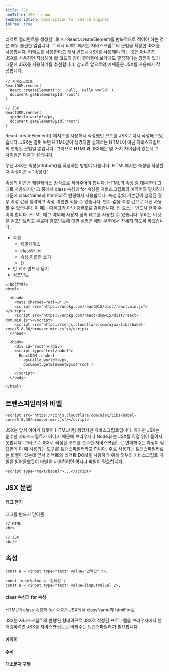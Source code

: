 ```yaml
---
title: JSX
seoTitle: JSX | ohoo
seoDescription: description for search engines
isFree: true
---
```



리액트 엘리먼트를 생성할 때마다 React.createElement를 반복적으로 적어야 하는 것은 매우 불편한 일입니다. 그래서 리액트에서는 자바스크립트의 문법을 확장한 JSX를 사용합니다. 리액트를 사용한다고 해서 반드시 JSX를 사용해야 하는 것은 아니지만 JSX를 사용하면 작성해야 할 코드의 양이 줄어들며 보기에도 깔끔하다는 장점이 있기 때문에 JSX를 사용하기를 추천합니다. 참고로 앞으로의 예제들은 JSX를 사용해서 작성합니다.

```
// 자바스크립트
ReactDOM.render(
  React.createElement('p', null, 'Hello world!'),
  document.getElementById('root')
)

// JSX
ReactDOM.render(
  <p>Hello world!</p>, 
  document.getElementById('root') 
)
```

React.createElement() 메서드를 사용해서 작성했던 코드를 JSX로 다시 작성해 보았습니다. JSX는 얼핏 보면 HTML같이 생겼지만 실제로는 HTML이 아닌 자바스크립트의 변형된 문법일 뿐입니다. 그러므로 HTML과 JSX에는 몇 가지 차이점이 있는데 그 차이점은 다음과 같습니다.

우선 JSX는 속성(attribute)을 작성하는 방법이 다릅니다. HTML에서는 속성을 작성할 때 속성이름 = "속성값" 

속성의 이름은 캐멀케이스 방식으로 적어주어야 합니다.
HTML의 속성 중 대부분이 그대로 사용되지만 그 중에서 class 속성과 for 속성은 자바스크립트의 예약어와 일치하기 때문에 className과 htmlFor로 변경해서 사용합니다.
속성 값의 기본값이 설정된 경우 속성 값을 생략하고 속성 이름만 적을 수 있습니다.
변수 값을 속성 값으로 대신 사용할 수 있습니다. 이 때는 따옴표가 아닌 중괄호로 감싸줍니다.
빈 요소는 반드시 닫아 주어야 합니다.
HTML 태그 이외에 사용자 정의 태그를 사용할 수 있습니다. 우리는 이것을 컴포넌트라고 부르며 컴포넌트에 대한 설명은 해당 부분에서 자세히 하도록 하겠습니다.

* 속성
  * 캐멀케이스
  * class와 for
  * 속성 이름만 쓰기
  * {}
* 빈 요소 반드시 닫기
* 컴포넌트

```
<!DOCTYPE>
<html>

  <head>
    <meta charset="utf-8" />
    <script src="https://unpkg.com/react@15/dist/react.min.js"></script>
    <script src="https://unpkg.com/react-dom@15/dist/react-dom.min.js"></script>
    <script src="https://cdnjs.cloudflare.com/ajax/libs/babel-core/5.8.38/browser.min.js"></script>
  </head>

  <body>
    <div id="root"></div>
    <script type="text/babel">
      ReactDOM.render(
        <p>Hello world!</p>, 
        document.getElementById('root') 
      )
    </script>
  </body>

</html>
```

## 트랜스파일러와 바벨
```
<script src="https://cdnjs.cloudflare.com/ajax/libs/babel-core/5.8.38/browser.min.js"></script>
```

JSX는 앞서 이야기 했듯이 HTML처럼 생겼지만 자바스크립트입니다. 하지만 JSX는 순수한 자바스크립트가 아니기 때문에 브라우저나 Node.js는 JSX를 직접 읽어 들이지 못합니다. 그러므로 JSX로 작성된 코드를 순수한 자바스크립트로 변화해주는 과정이 필요한데 이 때 사용되는 도구를 트랜스파일러라고 합니다. 주로 사용되는 트랜스파일러로는 바벨이 있는데 앞서 리액트와 리액트 DOM을 사용하기 위해 외부의 자바스크립트 파일을 읽어들였듯이 바벨을 사용하려면 역시나 파일이 필요합니다.

```
<script type="text/babel">...</script>
```



## JSX 문법

#### 태그 닫기
태그를 반드시 닫아줌
```
// HTML
<br>

// JSX
<br/>
```

## 속성
```
const a = <input type="text" value="입력값" />;

const inputValue = '입력값';
const a = <input type="text" value={inputValue} />;
```

#### class 속성과 for 속성
HTML의 class 속성과 for 속성은 JSX에서 className과 htmlFor로 


JSX는 자바스크립트의 변형된 형태이므로 JSX로 작성된 프로그램을 브라우저에서 렌더링하려면 JSX를 자바스크립트로 바꿔주는 트랜스파일러가 필요합니다. 


#### 예약어
#### 주석
#### 대소문자 구별



